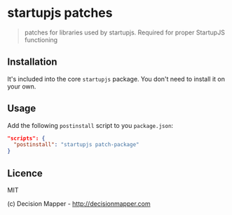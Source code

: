 # startupjs patches

> patches for libraries used by startupjs. Required for proper StartupJS functioning

## Installation

It's included into the core `startupjs` package. You don't need to install it on your own.

## Usage

Add the following `postinstall` script to you `package.json`:

```json
"scripts": {
  "postinstall": "startupjs patch-package"
}
```

## Licence

MIT

(c) Decision Mapper - http://decisionmapper.com
